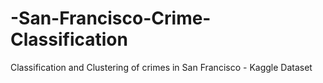 # -San-Francisco-Crime-Classification
Classification and Clustering of crimes in San Francisco - Kaggle Dataset
